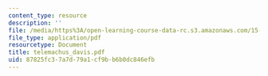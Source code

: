 ```yaml
---
content_type: resource
description: ''
file: /media/https%3A/open-learning-course-data-rc.s3.amazonaws.com/15-667-negotiation-and-conflict-management-spring-2001/87825fc37a7d79a1cf9bb6b0dc846efb_telemachus_davis.pdf
file_type: application/pdf
resourcetype: Document
title: telemachus_davis.pdf
uid: 87825fc3-7a7d-79a1-cf9b-b6b0dc846efb
---
```

